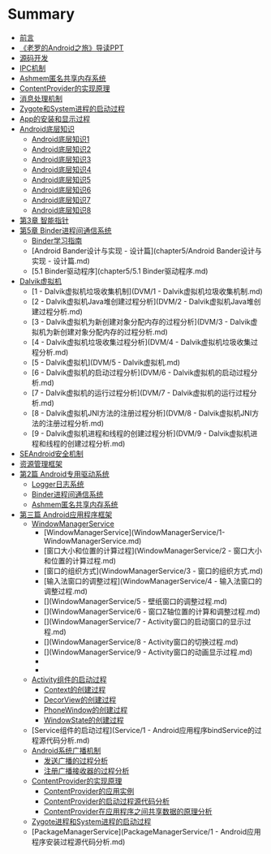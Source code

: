 # Summary

* [前言](README.md)
* [《老罗的Android之旅》导读PPT](《老罗的Android之旅》导读PPT.md)
* [源码开发](源码开发/手把手教你android源码开发一.md)
* [IPC机制](底层知识/IPC机制.md)
* [Ashmem匿名共享内存系统](底层知识/Ashmem匿名共享内存系统.md)
* [ContentProvider的实现原理](底层知识/ContentProvider的实现原理.md)
* [消息处理机制](底层知识/消息处理机制.md)
* [Zygote和System进程的启动过程](底层知识/Zygote和System进程的启动过程.md)
* [App的安装和显示过程](底层知识/App的安装和显示过程.md)
* [Android底层知识](底层知识/README.md)
  * [Android底层知识1](底层知识/Android底层知识1.md)
  * [Android底层知识2](底层知识/Android底层知识2.md)
  * [Android底层知识3](底层知识/Android底层知识3.md)
  * [Android底层知识4](底层知识/Android底层知识4.md)
  * [Android底层知识5](底层知识/Android底层知识5.md)
  * [Android底层知识6](底层知识/Android底层知识6.md)
  * [Android底层知识7](底层知识/Android底层知识7.md)
  * [Android底层知识8](底层知识/Android底层知识8.md)
* [第3章 智能指针](chapter3/README.md)
* [第5章 Binder进程间通信系统](chapter5/README.md)
  * [Binder学习指南](chapter5/Binder学习指南.md)
  * [Android Bander设计与实现 - 设计篇](chapter5/Android Bander设计与实现 - 设计篇.md)
  * [5.1 Binder驱动程序](chapter5/5.1 Binder驱动程序.md)
* [Dalvik虚拟机](DVM/Dalvik虚拟机.md)
  * [1 - Dalvik虚拟机垃圾收集机制](DVM/1 - Dalvik虚拟机垃圾收集机制.md)
  * [2 - Dalvik虚拟机Java堆创建过程分析](DVM/2 - Dalvik虚拟机Java堆创建过程分析.md)
  * [3 - Dalvik虚拟机为新创建对象分配内存的过程分析](DVM/3 - Dalvik虚拟机为新创建对象分配内存的过程分析.md)
  * [4 - Dalvik虚拟机垃圾收集过程分析](DVM/4 - Dalvik虚拟机垃圾收集过程分析.md)
  * [5 - Dalvik虚拟机](DVM/5 - Dalvik虚拟机.md)
  * [6 - Dalvik虚拟机的启动过程分析](DVM/6 - Dalvik虚拟机的启动过程分析.md)
  * [7 - Dalvik虚拟机的运行过程分析](DVM/7 - Dalvik虚拟机的运行过程分析.md)
  * [8 - Dalvik虚拟机JNI方法的注册过程分析](DVM/8 - Dalvik虚拟机JNI方法的注册过程分析.md)
  * [9 - Dalvik虚拟机进程和线程的创建过程分析](DVM/9 - Dalvik虚拟机进程和线程的创建过程分析.md)
* [SEAndroid安全机制]()
* [资源管理框架]()
* [第2篇  Android专用驱动系统]()
  * [Logger日志系统]()
  * [Binder进程间通信系统]()
  * [Ashmem匿名共享内存系统]()
* [第三篇  Android应用程序框架]()
  * [WindowManagerService](WindowManagerService/)
    * [WindowManagerService](WindowManagerService/1- WindowManagerService.md)
    * [窗口大小和位置的计算过程](WindowManagerService/2 - 窗口大小和位置的计算过程.md)
    * [窗口的组织方式](WindowManagerService/3 - 窗口的组织方式.md)
    * [输入法窗口的调整过程](WindowManagerService/4 - 输入法窗口的调整过程.md)
    * [](WindowManagerService/5 - 壁纸窗口的调整过程.md)
    * [](WindowManagerService/6 - 窗口Z轴位置的计算和调整过程.md)
    * [](WindowManagerService/7 - Activity窗口的启动窗口的显示过程.md)
    * [](WindowManagerService/8 - Activity窗口的切换过程.md)
    * [](WindowManagerService/9 - Activity窗口的动画显示过程.md)
    * [](WindowManagerService/Android视图SurfaceView的实现原理分析.md)
    * [](WindowManagerService/Android系统的开机画面显示过程分析.md)
  * [Activity组件的启动过程](Activity/Activity组件的启动过程.md)
    * [Context的创建过程](Activity/Context的创建过程.md)
    * [DecorView的创建过程](Activity/DecorView的创建过程.md)
    * [PhoneWindow的创建过程](Activity/PhoneWindow的创建过程.md)
    * [WindowState的创建过程](Activity/WindowState的创建过程.md)
  * [Service组件的启动过程](Service/1 - Android应用程序bindService的过程源代码分析.md)
  * [Android系统广播机制](BroadcastReceiver/Android系统广播机制.md)
    * [发送广播的过程分析](BroadcastReceiver/发送广播的过程分析.md)
    * [注册广播接收器的过程分析](BroadcastReceiver/注册广播接收器的过程分析.md)
  * [ContentProvider的实现原理](ContentProvider/ContentProvider组件的实现原理.md)
    * [ContentProvider的应用实例](ContentProvider/ContentProvider的应用实例.md)
    * [ContentProvider的启动过程源代码分析](ContentProvider/ContentProvider的启动过程源代码分析.md)
    * [ContentProvider在应用程序之间共享数据的原理分析](ContentProvider/ContentProvider在应用程序之间共享数据的原理分析.md)
  * [Zygote进程和System进程的启动过程]()
  * [PackageManagerService](PackageManagerService/1 - Android应用程序安装过程源代码分析.md)
